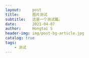 ```yaml
---
layout:     post
title:      图片测试
subtitle:   这是一个测试篇。
date:       2021-04-07
author:     Hongtai S
header-img: img/post-bg-article.jpg
catalog: true
tags:
    - 测试
---
```


